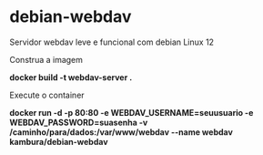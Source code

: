 # debian-webdav

Servidor webdav leve e funcional com debian Linux 12

Construa a imagem

**docker build -t webdav-server .**

Execute o container

**docker run -d -p 80:80 -e WEBDAV_USERNAME=seuusuario -e WEBDAV_PASSWORD=suasenha -v /caminho/para/dados:/var/www/webdav --name webdav kambura/debian-webdav**
